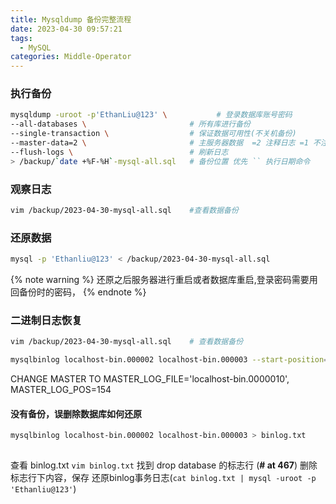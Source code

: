 ```yaml
---
title: Mysqldump 备份完整流程
date: 2023-04-30 09:57:21
tags:
  - MySQL
categories: Middle-Operator
---
```



### 执行备份
```sh
mysqldump -uroot -p'EthanLiu@123' \           # 登录数据库账号密码
--all-databases \                       # 所有库进行备份
--single-transaction \                  # 保证数据可用性(不关机备份)
--master-data=2 \                       # 主服务器数据  =2 注释日志 =1 不注释日志
--flush-logs \                          # 刷新日志
> /backup/`date +%F-%H`-mysql-all.sql   # 备份位置 优先 `` 执行日期命令
```

### 观察日志
```sh
vim /backup/2023-04-30-mysql-all.sql    #查看数据备份
```

### 还原数据
```sh
mysql -p 'Ethanliu@123' < /backup/2023-04-30-mysql-all.sql
```
{% note warning %}
还原之后服务器进行重启或者数据库重启,登录密码需要用回备份时的密码，
{% endnote %}

### 二进制日志恢复
```sh
vim /backup/2023-04-30-mysql-all.sql    # 查看数据备份

mysqlbinlog localhost-bin.000002 localhost-bin.000003 --start-position=154 | mysql -uroot -p 'Ethanliu@123'
```
CHANGE MASTER TO MASTER_LOG_FILE='localhost-bin.0000010', MASTER_LOG_POS=154


#### 没有备份，误删除数据库如何还原
```sh
mysqlbinlog localhost-bin.000002 localhost-bin.000003 > binlog.txt
 
```
查看 binlog.txt  `vim binlog.txt`
找到 drop database 的标志行 (**# at 467**) 删除标志行下内容，保存
还原binlog事务日志(`cat binlog.txt | mysql -uroot -p 'Ethanliu@123'`)
